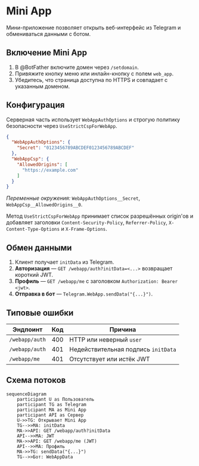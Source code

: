 # Mini App

Мини-приложение позволяет открыть веб-интерфейс из Telegram и обмениваться данными с ботом.

## Включение Mini App

1. В @BotFather включите домен через `/setdomain`.
2. Привяжите кнопку меню или инлайн-кнопку с полем `web_app`.
3. Убедитесь, что страница доступна по HTTPS и совпадает с указанным доменом.

## Конфигурация

Серверная часть использует `WebAppAuthOptions` и строгую политику безопасности через `UseStrictCspForWebApp`.

```json
{
  "WebAppAuthOptions": {
    "Secret": "0123456789ABCDEF0123456789ABCDEF"
  },
  "WebAppCsp": {
    "AllowedOrigins": [
      "https://example.com"
    ]
  }
}
```

*Переменные окружения:* `WebAppAuthOptions__Secret`, `WebAppCsp__AllowedOrigins__0`.

Метод `UseStrictCspForWebApp` принимает список разрешённых origin'ов и добавляет заголовки `Content-Security-Policy`, `Referrer-Policy`, `X-Content-Type-Options` и `X-Frame-Options`.

## Обмен данными

1. Клиент получает `initData` из Telegram.
2. **Авторизация** — `GET /webapp/auth?initData=<...>` возвращает короткий JWT.
3. **Профиль** — `GET /webapp/me` с заголовком `Authorization: Bearer <jwt>`.
4. **Отправка в бот** — `Telegram.WebApp.sendData("{...}")`.

## Типовые ошибки

| Эндпоинт | Код | Причина |
|---------|-----|---------|
| `/webapp/auth` | 400 | HTTP или неверный `user` |
| `/webapp/auth` | 401 | Недействительная подпись `initData` |
| `/webapp/me`   | 401 | Отсутствует или истёк JWT |

## Схема потоков

```mermaid
sequenceDiagram
    participant U as Пользователь
    participant TG as Telegram
    participant MA as Mini App
    participant API as Сервер
    U->>TG: Открывает Mini App
    TG-->>MA: initData
    MA->>API: GET /webapp/auth?initData
    API-->>MA: JWT
    MA->>API: GET /webapp/me (JWT)
    API-->>MA: Профиль
    MA->>TG: sendData("{...}")
    TG-->>Бот: WebAppData
```
